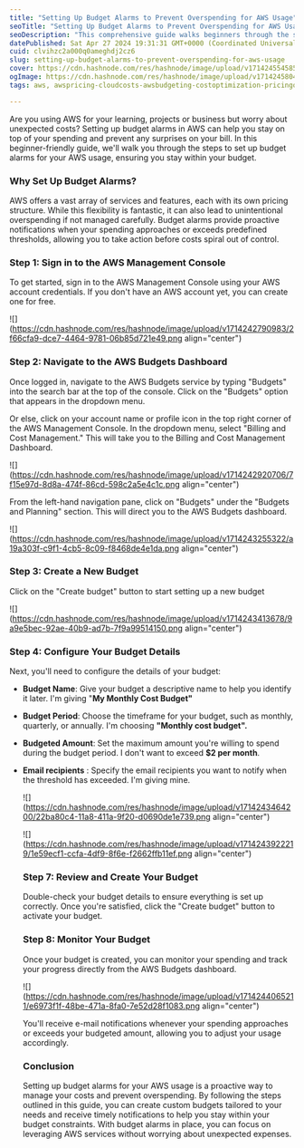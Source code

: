 ```yaml
---
title: "Setting Up Budget Alarms to Prevent Overspending for AWS Usage"
seoTitle: "Setting Up Budget Alarms to Prevent Overspending for AWS Usage"
seoDescription: "This comprehensive guide walks beginners through the steps, ensuring effective cost management and budget control."
datePublished: Sat Apr 27 2024 19:31:31 GMT+0000 (Coordinated Universal Time)
cuid: clvihzc2a000q0ameghdj2cz6
slug: setting-up-budget-alarms-to-prevent-overspending-for-aws-usage
cover: https://cdn.hashnode.com/res/hashnode/image/upload/v1714245545854/541873d6-7676-4fa0-939a-290cd2678381.jpeg
ogImage: https://cdn.hashnode.com/res/hashnode/image/upload/v1714245804882/591ab086-f827-4182-b2ac-7e3f1a3b3b3c.jpeg
tags: aws, awspricing-cloudcosts-awsbudgeting-costoptimization-pricingoptions-awsbilling-savingsplans-reservedinstances-spotinstances-cloudfinance, aws-cost-optimization, awscostoptimization-cloudmanagement-ebsautomation-awsstorage-cloudcostsavings-automationincloud-awsbestpractices-optimizestorage-cloudefficiency-awslambda-ebssnapshots, awsbestpractices

---
```


Are you using AWS for your learning, projects or business but worry about unexpected costs? Setting up budget alarms in AWS can help you stay on top of your spending and prevent any surprises on your bill. In this beginner-friendly guide, we'll walk you through the steps to set up budget alarms for your AWS usage, ensuring you stay within your budget.

### **Why Set Up Budget Alarms?**

AWS offers a vast array of services and features, each with its own pricing structure. While this flexibility is fantastic, it can also lead to unintentional overspending if not managed carefully. Budget alarms provide proactive notifications when your spending approaches or exceeds predefined thresholds, allowing you to take action before costs spiral out of control.

### **Step 1: Sign in to the AWS Management Console**

To get started, sign in to the AWS Management Console using your AWS account credentials. If you don't have an AWS account yet, you can create one for free.

![](https://cdn.hashnode.com/res/hashnode/image/upload/v1714242790983/2f66cfa9-dce7-4464-9781-06b85d721e49.png align="center")

### **Step 2: Navigate to the AWS Budgets Dashboard**

Once logged in, navigate to the AWS Budgets service by typing "Budgets" into the search bar at the top of the console. Click on the "Budgets" option that appears in the dropdown menu.

Or else, click on your account name or profile icon in the top right corner of the AWS Management Console. In the dropdown menu, select "Billing and Cost Management." This will take you to the Billing and Cost Management Dashboard.

![](https://cdn.hashnode.com/res/hashnode/image/upload/v1714242920706/7f15e97d-8d8a-474f-86cd-598c2a5e4c1c.png align="center")

From the left-hand navigation pane, click on "Budgets" under the "Budgets and Planning" section. This will direct you to the AWS Budgets dashboard.

![](https://cdn.hashnode.com/res/hashnode/image/upload/v1714243255322/a19a303f-c9f1-4cb5-8c09-f8468de4e1da.png align="center")

### **Step 3: Create a New Budget**

Click on the "Create budget" button to start setting up a new budget

![](https://cdn.hashnode.com/res/hashnode/image/upload/v1714243413678/9a9e5bec-92ae-40b9-ad7b-7f9a99514150.png align="center")

### **Step 4: Configure Your Budget Details**

Next, you'll need to configure the details of your budget:

* **Budget Name**: Give your budget a descriptive name to help you identify it later. I'm giving "**My Monthly Cost Budget"**
    
* **Budget Period**: Choose the timeframe for your budget, such as monthly, quarterly, or annually. I'm choosing **"Monthly cost budget".**
    
* **Budgeted Amount**: Set the maximum amount you're willing to spend during the budget period. I don't want to exceed **$2 per month**.
    
* **Email recipients** : Specify the email recipients you want to notify when the threshold has exceeded. I'm giving mine.
    
    ![](https://cdn.hashnode.com/res/hashnode/image/upload/v1714243464200/22ba80c4-11a8-411a-9f20-d0690de1e739.png align="center")
    
    ![](https://cdn.hashnode.com/res/hashnode/image/upload/v1714243922219/1e59ecf1-ccfa-4df9-8f6e-f2662ffb11ef.png align="center")
    
    ### **Step 7: Review and Create Your Budget**
    
    Double-check your budget details to ensure everything is set up correctly. Once you're satisfied, click the "Create budget" button to activate your budget.
    
    ### **Step 8: Monitor Your Budget**
    
    Once your budget is created, you can monitor your spending and track your progress directly from the AWS Budgets dashboard.
    
    ![](https://cdn.hashnode.com/res/hashnode/image/upload/v1714244065211/e6973f1f-48be-471a-8fa0-7e52d28f1083.png align="center")
    
    You'll receive e-mail notifications whenever your spending approaches or exceeds your budgeted amount, allowing you to adjust your usage accordingly.
    
    ### **Conclusion**
    
    Setting up budget alarms for your AWS usage is a proactive way to manage your costs and prevent overspending. By following the steps outlined in this guide, you can create custom budgets tailored to your needs and receive timely notifications to help you stay within your budget constraints. With budget alarms in place, you can focus on leveraging AWS services without worrying about unexpected expenses.